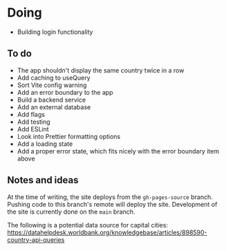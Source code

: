 # Doing

-   Building login functionality

## To do

-   The app shouldn't display the same country twice in a row
-   Add caching to useQuery
-   Sort Vite config warning
-   Add an error boundary to the app
-   Build a backend service
-   Add an external database
-   Add flags
-   Add testing
-   Add ESLint
-   Look into Prettier formatting options
-   Add a loading state
-   Add a proper error state, which fits nicely with the error boundary item above

## Notes and ideas

At the time of writing, the site deploys from the `gh-pages-source` branch. Pushing code to this branch's remote will deploy the site. Development of the site is currently done on the `main` branch.

The following is a potential data source for capital cities: https://datahelpdesk.worldbank.org/knowledgebase/articles/898590-country-api-queries
